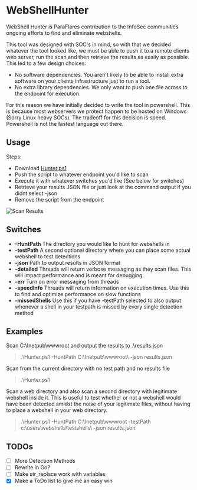 # WebShellHunter
WebShell Hunter is ParaFlares contribution to the InfoSec communities ongoing efforts to find and eliminate webshells.

This tool was designed with SOC's in mind, so with that we decided whatever the tool looked like, we must be able to push it to a remote clients web server, run the scan and then retrieve the results as easily as possible. This led to a few design choices:

- No software dependencies. You aren't likely to be able to install extra software on your clients infrastructure just to run a tool.
- No extra library dependencies. We only want to push one file across to the endpoint for execution.

For this reason we have initially decided to write the tool in powershell. This is because most webservers we protect happen to be hosted on Windows (Sorry Linux heavy SOCs). The tradeoff for this decision is speed. Powershell is not the fastest language out there.

## Usage

Steps:
- Download [Hunter.ps1](https://github.com/ParaFlare/WebShellHunter/blob/master/Hunter.ps1)
- Push the script to whatever endpoint you'd like to scan
- Execute it with whatever switches you'd like (See below for switches)
- Retrieve your results JSON file or just look at the command output if you didnt select -json
- Remove the script from the endpoint

![Scan Results](https://github.com/ParaFlare/WebShellHunter/blob/master/Images/results.PNG)

## Switches

* **-HuntPath**
   The directory you would like to hunt for webshells in
* **-testPath**
   A second optional directory where you can place some actual webshell to test detections
* **-json**
  Path to output results in JSON format
* **-detailed**
 Threads will return verbose messaging as they scan files.
 This will impact performance and is meant for debugging.
* **-err**
 Turn on error messaging from threads
* **-speedInfo**
  Threads will return information on execution times.
  Use this to find and optimize performance on slow functions
* **-missedShells**
  Use this if you have -testPath selected to also output whenever a shell in your testpath is missed by every single detection method
  
## Examples

Scan C:\Inetpub\wwwroot and output the results to .\results.json
> .\Hunter.ps1 -HuntPath C:\Inetpub\wwwroot\ -json results.json

Scan from the current directory with no test path and no results file
> .\Hunter.ps1

Scan a web directory and also scan a second directory with legitimate webshell inside it. This is useful
to test whether or not a webshell would have been detected amidst the noise of your legitimate files, without having
to place a webshell in your web directory.
> .\Hunter.ps1 -HuntPath C:\Inetpub\wwwroot -testPath c:\users\webshells\testshells\ -json results.json


## TODOs

- [ ] More Detection Methods
- [ ] Rewrite in Go?
- [ ] Make str_replace work with variables
- [X] Make a ToDo list to give me an easy win
